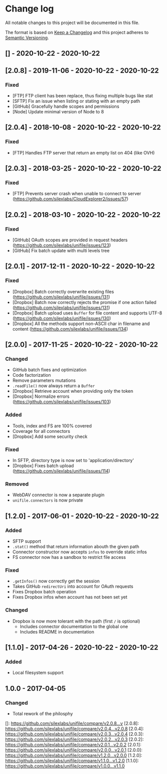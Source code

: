 # Change log
All notable changes to this project will be documented in this file.

The format is based on [Keep a Changelog](http://keepachangelog.com/) and this project adheres to [Semantic Versioning](http://semver.org/).

## [] - 2020-10-22 - 2020-10-22

## [2.0.8] - 2019-11-06 - 2020-10-22 - 2020-10-22
### Fixed
- [FTP] FTP client has been replace, thus fixing multiple bugs like stat
- [SFTP] Fix an issue when listing or stating with an empty path
- [GitHub] Gracefully handle scopes and permissions
- [Node] Update minimal version of Node to 8

## [2.0.4] - 2018-10-08 - 2020-10-22 - 2020-10-22
### Fixed
- [FTP] Handles FTP server that return an empty list on 404 (like OVH)

## [2.0.3] - 2018-03-25 - 2020-10-22 - 2020-10-22
### Fixed
- [FTP] Prevents server crash when unable to connect to server (https://github.com/silexlabs/CloudExplorer2/issues/57)

## [2.0.2] - 2018-03-10 - 2020-10-22 - 2020-10-22
### Fixed
- [GitHub] OAuth scopes are provided in request headers (https://github.com/silexlabs/unifile/issues/123)
- [GitHub] Fix batch update with multi levels tree

## [2.0.1] - 2017-12-11 - 2020-10-22 - 2020-10-22
### Fixed
- [Dropbox] Batch correctly overwrite existing files (https://github.com/silexlabs/unifile/issues/131)
- [Dropbox] Batch now correctly rejects the promise if one action failed (https://github.com/silexlabs/unifile/issues/131)
- [Dropbox] Batch upload uses `Buffer` for file content and supports UTF-8 (https://github.com/silexlabs/unifile/issues/130)
- [Dropbox] All the methods support non-ASCII char in filename and content (https://github.com/silexlabs/unifile/issues/134)

## [2.0.0] - 2017-11-25 - 2020-10-22 - 2020-10-22
### Changed
- GitHub batch fixes and optimization
- Code factorization
- Remove parameters mutations
- `.readFile()` now always return a `Buffer`
- [Dropbox] Retrieve account when providing only the token
- [Dropbox] Normalize errors (https://github.com/silexlabs/unifile/issues/103)

### Added
- Tools, index and FS are 100% covered
- Coverage for all connectors
- [Dropbox] Add some security check

### Fixed
- In SFTP, directory type is now set to 'application/directory'
- [Dropbox] Fixes batch upload (https://github.com/silexlabs/unifile/issues/114)

### Removed
- WebDAV connector is now a separate plugin
- `unifile.connectors` is now private

## [1.2.0] - 2017-06-01 - 2020-10-22 - 2020-10-22
### Added
- SFTP support
- `.stat()` method that return information abouth the given path
- Connector constructor now accepts `infos` to override static infos
- FS connector now has a sandbox to restrict file access

### Fixed
- `.getInfos()` now correctly get the session
- Takes GitHub `redirectUri` into account for OAuth requests
- Fixes Dropbox batch operation
- Fixes Dropbox infos when account has not been set yet

### Changed
- Dropbox is now more tolerant with the path (first `/` is optional)
  - Includes connector documentation to the global one
  - Includes README in documentation

## [1.1.0] - 2017-04-26 - 2020-10-22 - 2020-10-22
### Added
  - Local filesystem support

## 1.0.0 - 2017-04-05
### Changed
  - Total rework of the philosphy

[]: https://github.com/silexlabs/unifile/compare/v2.0.8...v
[2.0.8]: https://github.com/silexlabs/unifile/compare/v2.0.4...v2.0.8
[2.0.4]: https://github.com/silexlabs/unifile/compare/v2.0.3...v2.0.4
[2.0.3]: https://github.com/silexlabs/unifile/compare/v2.0.2...v2.0.3
[2.0.2]: https://github.com/silexlabs/unifile/compare/v2.0.1...v2.0.2
[2.0.1]: https://github.com/silexlabs/unifile/compare/v2.0.0...v2.0.1
[2.0.0]: https://github.com/silexlabs/unifile/compare/v1.2.0...v2.0.0
[1.2.0]: https://github.com/silexlabs/unifile/compare/v1.1.0...v1.2.0
[1.1.0]: https://github.com/silexlabs/unifile/compare/v1.0.0...v1.1.0

